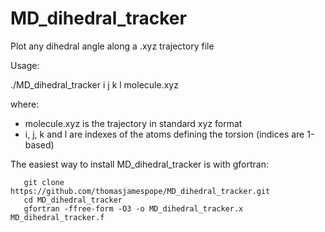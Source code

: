 # MD_dihedral_tracker
Plot any dihedral angle along a .xyz trajectory file

Usage:

./MD_dihedral_tracker i j k l molecule.xyz

where:
- molecule.xyz is the trajectory in standard xyz format
- i, j, k and l are indexes of the atoms defining the torsion (indices are 1-based)

The easiest way to install MD_dihedral_tracker is with gfortran:

```
   git clone https://github.com/thomasjamespope/MD_dihedral_tracker.git
   cd MD_dihedral_tracker
   gfortran -ffree-form -O3 -o MD_dihedral_tracker.x MD_dihedral_tracker.f
```
